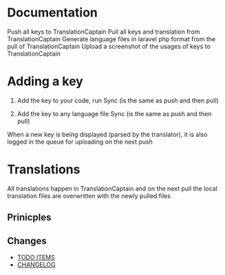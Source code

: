 # Documentation

Push all keys to TranslationCaptain
Pull all keys and translation from TranslationCaptain
Generate language files in laravel php format from the pull of TranslationCaptain
Upload a screenshot of the usages of keys to TranslationCaptain


# Adding a key
1) Add the key to your code, run 
Sync (is the same as push and then pull)
   
2) Add the key to any language file
Sync (is the same as push and then pull)

When a new key is being displayed (parsed by the translator), it is also logged in the queue for uploading on the next push

# Translations
All translations happen in TranslationCaptain and on the next pull the local translation files are overwritten with the newly pulled files

## Prinicples


## Changes
* [TODO ITEMS](todo.md)
* [CHANGELOG](../CHANGELOG.md)

